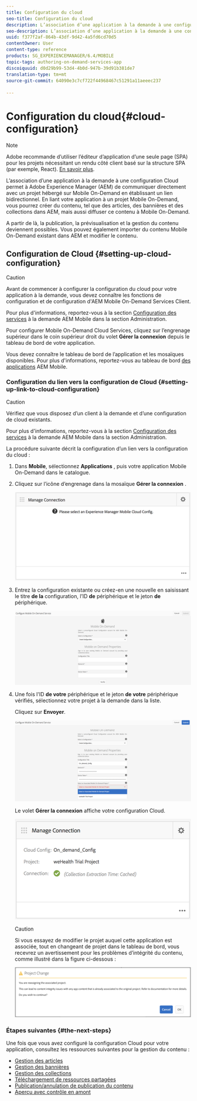 ```yaml
---
title: Configuration du cloud
seo-title: Configuration du cloud
description: L’association d’une application à la demande à une configuration Cloud permet à Adobe Experience Manager (AEM) de communiquer directement avec un projet hébergé sur Mobile On-Demand en établissant un lien bidirectionnel. Consultez cette page pour en savoir plus.
seo-description: L’association d’une application à la demande à une configuration Cloud permet à Adobe Experience Manager (AEM) de communiquer directement avec un projet hébergé sur Mobile On-Demand en établissant un lien bidirectionnel. Consultez cette page pour en savoir plus.
uuid: f377f2af-864b-43df-9d42-4a5fd6cd70d5
contentOwner: User
content-type: reference
products: SG_EXPERIENCEMANAGER/6.4/MOBILE
topic-tags: authoring-on-demand-services-app
discoiquuid: d0d29b99-53d4-4b0d-947b-39d91b381de7
translation-type: tm+mt
source-git-commit: 64090e3c7cf722f44968467c51291a11aeeec237

---
```



# Configuration du cloud{#cloud-configuration}

>[!NOTE]
>
>Adobe recommande d’utiliser l’éditeur d’application d’une seule page (SPA) pour les projets nécessitant un rendu côté client basé sur la structure SPA (par exemple, React). [En savoir plus](/help/sites-developing/spa-overview.md).

L’association d’une application à la demande à une configuration Cloud permet à Adobe Experience Manager (AEM) de communiquer directement avec un projet hébergé sur Mobile On-Demand en établissant un lien bidirectionnel. En liant votre application à un projet Mobile On-Demand, vous pourrez créer du contenu, tel que des articles, des bannières et des collections dans AEM, mais aussi diffuser ce contenu à Mobile On-Demand.

A partir de là, la publication, la prévisualisation et la gestion du contenu deviennent possibles. Vous pouvez également importer du contenu Mobile On-Demand existant dans AEM et modifier le contenu.

## Configuration de Cloud {#setting-up-cloud-configuration}

>[!CAUTION]
>
>Avant de commencer à configurer la configuration du cloud pour votre application à la demande, vous devez connaître les fonctions de configuration et de configuration d&#39;AEM Mobile On-Demand Services Client.
>
>Pour plus d&#39;informations, reportez-vous à la section [Configuration des services](/help/mobile/aem-mobile-setup.md) à la demande AEM Mobile dans la section Administration.

Pour configurer Mobile On-Demand Cloud Services, cliquez sur l’engrenage supérieur dans le coin supérieur droit du volet **Gérer la connexion** depuis le tableau de bord de votre application.

Vous devez connaître le tableau de bord de l’application et les mosaïques disponibles. Pour plus d&#39;informations, reportez-vous au tableau de bord [des applications](/help/mobile/mobile-apps-ondemand-application-dashboard.md) AEM Mobile.

### Configuration du lien vers la configuration de Cloud {#setting-up-link-to-cloud-configuration}

>[!CAUTION]
>
>Vérifiez que vous disposez d’un client à la demande et d’une configuration de cloud existants.
>
>Pour plus d&#39;informations, reportez-vous à la section [Configuration des services](/help/mobile/aem-mobile-setup.md) à la demande AEM Mobile dans la section Administration.

La procédure suivante décrit la configuration d’un lien vers la configuration du cloud :

1. Dans **Mobile**, sélectionnez **Applications** , puis votre application Mobile On-Demand dans le catalogue.
1. Cliquez sur l’icône d’engrenage dans la mosaïque **Gérer la connexion** .

   ![chlimage_1-65](assets/chlimage_1-65.png)

1. Entrez la configuration existante ou créez-en une nouvelle en saisissant le titre **de la** configuration, l’ID **de** périphérique et le jeton **de** périphérique.

   ![chlimage_1-66](assets/chlimage_1-66.png)

1. Une fois l&#39;ID **de votre** périphérique et le jeton **de votre** périphérique vérifiés, sélectionnez votre projet à la demande dans la liste.

   Cliquez sur **Envoyer**.

   ![chlimage_1-67](assets/chlimage_1-67.png)

   Le volet **Gérer la connexion** affiche votre configuration Cloud.

   ![chlimage_1-68](assets/chlimage_1-68.png)

   >[!CAUTION]
   >
   >Si vous essayez de modifier le projet auquel cette application est associée, tout en changeant de projet dans le tableau de bord, vous recevrez un avertissement pour les problèmes d’intégrité du contenu, comme illustré dans la figure ci-dessous :

   ![chlimage_1-69](assets/chlimage_1-69.png)

### Étapes suivantes {#the-next-steps}

Une fois que vous avez configuré la configuration Cloud pour votre application, consultez les ressources suivantes pour la gestion du contenu :

* [Gestion des articles](/help/mobile/mobile-on-demand-managing-articles.md)
* [Gestion des bannières](/help/mobile/mobile-on-demand-managing-banners.md)
* [Gestion des collections](/help/mobile/mobile-on-demand-managing-collections.md)
* [Téléchargement de ressources partagées](/help/mobile/mobile-on-demand-shared-resources.md)
* [Publication/annulation de publication du contenu](/help/mobile/mobile-on-demand-publishing-unpublishing.md)
* [Aperçu avec contrôle en amont](/help/mobile/aem-mobile-manage-ondemand-services.md)
